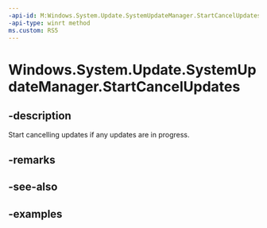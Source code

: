 ```yaml
---
-api-id: M:Windows.System.Update.SystemUpdateManager.StartCancelUpdates
-api-type: winrt method
ms.custom: RS5
---
```


<!-- Method syntax.
public void SystemUpdateManager.StartCancelUpdates()
-->

# Windows.System.Update.SystemUpdateManager.StartCancelUpdates

## -description
Start cancelling updates if any updates are in progress.

## -remarks

## -see-also

## -examples

